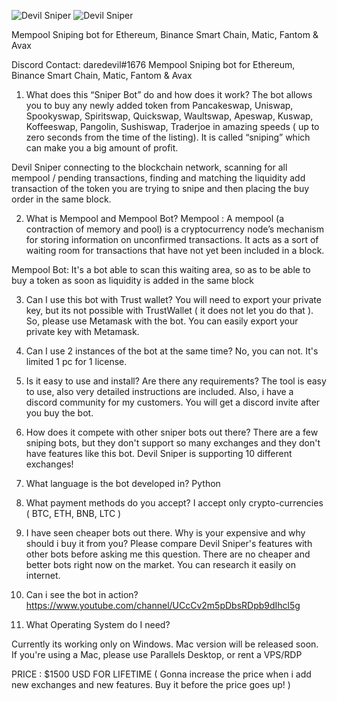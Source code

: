 ![Devil Sniper](https://i.imgur.com/N5X6NGl.png)
![Devil Sniper](https://i.imgur.com/SLvJoAG.png)

Mempool Sniping bot for Ethereum, Binance Smart Chain, Matic, Fantom & Avax

Discord Contact: daredevil#1676
Mempool Sniping bot for Ethereum, Binance Smart Chain, Matic, Fantom & Avax

1. What does this “Sniper Bot” do and how does it work?
The bot allows you to buy any newly added token from Pancakeswap, Uniswap, Spookyswap, Spiritswap, Quickswap, Waultswap, Apeswap, Kuswap, Koffeeswap, Pangolin, Sushiswap, Traderjoe in amazing speeds ( up to zero seconds from the time of the listing). It is called “sniping” which can make you a big amount of profit.

Devil Sniper connecting to the blockchain network, scanning for all mempool / pending transactions, finding and matching the liquidity add transaction of the token you are trying to snipe and then placing the buy order in the same block.

2. What is Mempool and Mempool Bot?
Mempool : A mempool (a contraction of memory and pool) is a cryptocurrency node’s mechanism for storing information on unconfirmed transactions. It acts as a sort of waiting room for transactions that have not yet been included in a block.

Mempool Bot: It's a bot able to scan this waiting area, so as to be able to buy a token as soon as liquidity is added in the same block

3. Can I use this bot with Trust wallet?
You will need to export your private key, but its not possible with TrustWallet ( it does not let you do that ). So, please use Metamask with the bot. You can easily export your private key with Metamask.

4. Can I use 2 instances of the bot at the same time?
No, you can not. It's limited 1 pc for 1 license.

5. Is it easy to use and install? Are there any requirements?
The tool is easy to use, also very detailed instructions are included. Also, i have a discord community for my customers. You will get a discord invite after you buy the bot.

6. How does it compete with other sniper bots out there?
There are a few sniping bots, but they don't support so many exchanges and they don't have features like this bot. Devil Sniper is supporting 10 different exchanges!

7. What language is the bot developed in?
Python

8. What payment methods do you accept?
I accept only crypto-currencies ( BTC, ETH, BNB, LTC )

9. I have seen cheaper bots out there. Why is your expensive and why should i buy it from you?
Please compare Devil Sniper's features with other bots before asking me this question. There are no cheaper and better bots right now on the market. You can research it easily on internet.

10. Can i see the bot in action?
https://www.youtube.com/channel/UCcCv2m5pDbsRDpb9dIhcl5g

11. What Operating System do I need?

Currently its working only on Windows. Mac version will be released soon. If you're using a Mac, please use Parallels Desktop, or rent a VPS/RDP

PRICE : $1500 USD FOR LIFETIME ( Gonna increase the price when i add new exchanges and new features. Buy it before the price goes up! )

